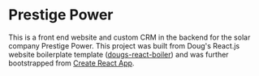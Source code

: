 # Prestige Power

This is a front end website and custom CRM in the backend for the solar company Prestige Power. This project was built from Doug's React.js website boilerplate template ([dougs-react-boiler](https://github.com/facebook/create-react-app)) and was further bootstrapped from [Create React App](https://github.com/facebook/create-react-app). 
